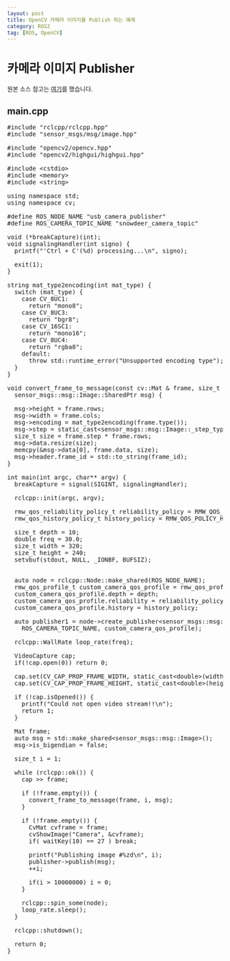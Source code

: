 ```yaml
---
layout: post
title: OpenCV 카메라 이미지를 Publish 하는 예제
category: ROS2
tag: [ROS, OpenCV]
---
```

# 카메라 이미지 Publisher

원본 소스 참고는 [여기](https://github.com/ros2/demos/blob/master/image_tools/src/cam2image.cpp)를 했습니다.

## main.cpp

<pre class="prettyprint">
#include "rclcpp/rclcpp.hpp"
#include "sensor_msgs/msg/image.hpp"

#include "opencv2/opencv.hpp"
#include "opencv2/highgui/highgui.hpp"

#include &lt;cstdio&gt;
#include &lt;memory&gt;
#include &lt;string&gt;

using namespace std;
using namespace cv;

#define ROS_NODE_NAME "usb_camera_publisher"
#define ROS_CAMERA_TOPIC_NAME "snowdeer_camera_topic"

void (*breakCapture)(int);
void signalingHandler(int signo) {
  printf("'Ctrl + C'(%d) processing...\n", signo);

  exit(1);
}

string mat_type2encoding(int mat_type) {
  switch (mat_type) {
    case CV_8UC1:
      return "mono8";
    case CV_8UC3:
      return "bgr8";
    case CV_16SC1:
      return "mono16";
    case CV_8UC4:
      return "rgba8";
    default:
      throw std::runtime_error("Unsupported encoding type");
  }
}

void convert_frame_to_message(const cv::Mat & frame, size_t frame_id, 
  sensor_msgs::msg::Image::SharedPtr msg) {
  
  msg->height = frame.rows;
  msg->width = frame.cols;
  msg->encoding = mat_type2encoding(frame.type());
  msg->step = static_cast&lt;sensor_msgs::msg::Image::_step_type&gt;(frame.step);
  size_t size = frame.step * frame.rows;
  msg->data.resize(size);
  memcpy(&msg->data[0], frame.data, size);
  msg->header.frame_id = std::to_string(frame_id);
}

int main(int argc, char** argv) {
  breakCapture = signal(SIGINT, signalingHandler);

  rclcpp::init(argc, argv);

  rmw_qos_reliability_policy_t reliability_policy = RMW_QOS_POLICY_RELIABILITY_RELIABLE;
  rmw_qos_history_policy_t history_policy = RMW_QOS_POLICY_HISTORY_KEEP_ALL;

  size_t depth = 10;
  double freq = 30.0;
  size_t width = 320;
  size_t height = 240;
  setvbuf(stdout, NULL, _IONBF, BUFSIZ);

  
  auto node = rclcpp::Node::make_shared(ROS_NODE_NAME);
  rmw_qos_profile_t custom_camera_qos_profile = rmw_qos_profile_default;
  custom_camera_qos_profile.depth = depth;
  custom_camera_qos_profile.reliability = reliability_policy;
  custom_camera_qos_profile.history = history_policy;

  auto publisher1 = node->create_publisher&lt;sensor_msgs::msg::Image&gt;(
    ROS_CAMERA_TOPIC_NAME, custom_camera_qos_profile);

  rclcpp::WallRate loop_rate(freq);

  VideoCapture cap;
  if(!cap.open(0)) return 0;
  
  cap.set(CV_CAP_PROP_FRAME_WIDTH, static_cast&lt;double&gt;(width));
  cap.set(CV_CAP_PROP_FRAME_HEIGHT, static_cast&lt;double&gt;(height));

  if (!cap.isOpened()) {
    printf("Could not open video stream!!\n");
    return 1;
  }
  
  Mat frame;
  auto msg = std::make_shared&lt;sensor_msgs::msg::Image&gt;();
  msg->is_bigendian = false;

  size_t i = 1;

  while (rclcpp::ok()) {
    cap >> frame;

    if (!frame.empty()) {
      convert_frame_to_message(frame, i, msg);
    }

    if (!frame.empty()) {
      CvMat cvframe = frame;
      cvShowImage("Camera", &cvframe);
      if( waitKey(10) == 27 ) break;

      printf("Publishing image #%zd\n", i);
      publisher->publish(msg);
      ++i;

      if(i > 10000000) i = 0;
    }

    rclcpp::spin_some(node);
    loop_rate.sleep();
  }

  rclcpp::shutdown();

  return 0;
}
</pre>